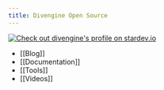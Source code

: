 ```yaml
---
title: Divengine Open Source
---
```

<a href="https://stardev.io/developers/divengine"><img alt="Check out divengine's profile on stardev.io" src="https://stardev.io/developers/divengine/badge/languages/global.svg" /></a>


- [[Blog]]
- [[Documentation]]
- [[Tools]]
- [[Videos]]
